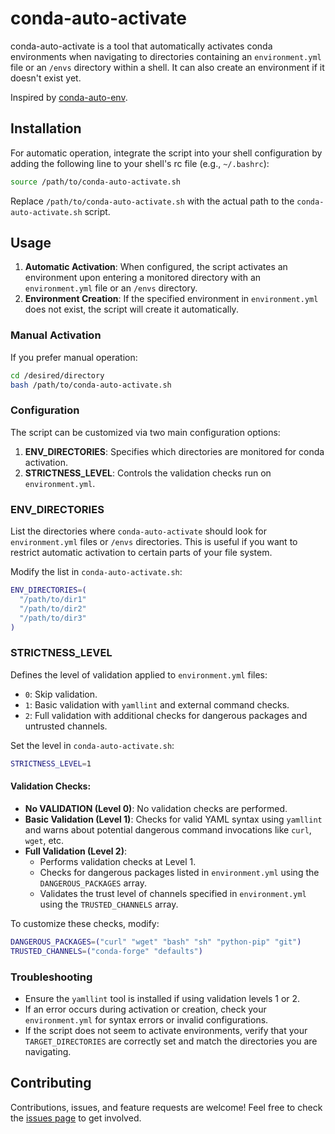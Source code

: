 # conda-auto-activate

conda-auto-activate is a tool that automatically activates conda environments when navigating to directories containing an `environment.yml` file or an `/envs` directory within a shell. It can also create an environment if it doesn't exist yet.

Inspired by [conda-auto-env](https://github.com/chdoig/conda-auto-env).

## Installation

For automatic operation, integrate the script into your shell configuration by adding the following line to your shell's rc file (e.g., `~/.bashrc`):

```sh
source /path/to/conda-auto-activate.sh
```

Replace `/path/to/conda-auto-activate.sh` with the actual path to the `conda-auto-activate.sh` script.

## Usage

1. **Automatic Activation**: When configured, the script activates an environment upon entering a monitored directory with an `environment.yml` file or an `/envs` directory.
2. **Environment Creation**: If the specified environment in `environment.yml` does not exist, the script will create it automatically.

### Manual Activation

If you prefer manual operation:

```sh
cd /desired/directory
bash /path/to/conda-auto-activate.sh
```

### Configuration

The script can be customized via two main configuration options:

1. **ENV_DIRECTORIES**: Specifies which directories are monitored for conda activation.
2. **STRICTNESS_LEVEL**: Controls the validation checks run on `environment.yml`.

### ENV_DIRECTORIES

List the directories where `conda-auto-activate` should look for `environment.yml` files or `/envs` directories. This is useful if you want to restrict automatic activation to certain parts of your file system.

Modify the list in `conda-auto-activate.sh`:

```bash
ENV_DIRECTORIES=(
  "/path/to/dir1"
  "/path/to/dir2"
  "/path/to/dir3"
)
```

### STRICTNESS_LEVEL

Defines the level of validation applied to `environment.yml` files:

- `0`: Skip validation.
- `1`: Basic validation with `yamllint` and external command checks.
- `2`: Full validation with additional checks for dangerous packages and untrusted channels.

Set the level in `conda-auto-activate.sh`:

```bash
STRICTNESS_LEVEL=1
```

#### Validation Checks:

- **No VALIDATION (Level 0)**: No validation checks are performed.
- **Basic Validation (Level 1)**: Checks for valid YAML syntax using `yamllint` and warns about potential dangerous command invocations like `curl`, `wget`, etc.
- **Full Validation (Level 2)**:
  - Performs validation checks at Level 1.
  - Checks for dangerous packages listed in `environment.yml` using the `DANGEROUS_PACKAGES` array.
  - Validates the trust level of channels specified in `environment.yml` using the `TRUSTED_CHANNELS` array.

To customize these checks, modify:

```bash
DANGEROUS_PACKAGES=("curl" "wget" "bash" "sh" "python-pip" "git")
TRUSTED_CHANNELS=("conda-forge" "defaults")
```

### Troubleshooting

- Ensure the `yamllint` tool is installed if using validation levels 1 or 2.
- If an error occurs during activation or creation, check your `environment.yml` for syntax errors or invalid configurations.
- If the script does not seem to activate environments, verify that your `TARGET_DIRECTORIES` are correctly set and match the directories you are navigating.

## Contributing

Contributions, issues, and feature requests are welcome! Feel free to check the [issues page](https://github.com/your-repo/conda-auto-activate/issues) to get involved.

